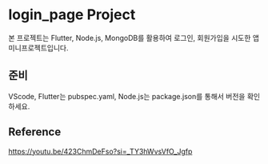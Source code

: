# login_page Project

본 프로젝트는 Flutter, Node.js, MongoDB를 활용하여 로그인, 회원가입을 시도한 앱 미니프로젝트입니다.  

## 준비

VScode, Flutter는 pubspec.yaml, Node.js는 package.json를 통해서 버전을 확인하세요.


## Reference

https://youtu.be/423ChmDeFso?si=_TY3hWvsVfO_Jgfp


